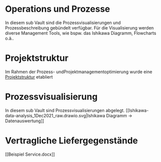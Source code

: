 # Operations und Prozesse

In diesem sub Vault sind die Prozessvisualisierungen und Prozessbeschreibung gebündelt verfügbar. Für die Visualisierung werden diverse Management Tools, wie bspw. das Ishikawa Diagramm, Flowcharts o.ä..



# Projektstruktur

Im Rahmen der Prozess- undProjektmanagementoptimierung wurde eine [Projektstruktur](obsidian://open?vault=empit_administration&file=Operations%20and%20Processes%2FProjektstruktur.pdf) etabliert 



# Prozessvisualisierung

In diesem sub Vault sind Prozessvisualisierungen abgelegt.
[[Ishikawa-data-analysis_1Dec2021_raw.drawio.svg|Ishikawa Diagramm → Datenauswertung]]



# Vertragliche Liefergegenstände


[[Beispiel Service.docx]]
